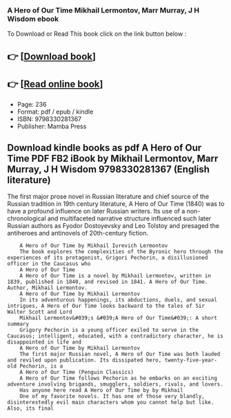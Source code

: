 ### A Hero of Our Time Mikhail Lermontov, Marr Murray, J H Wisdom ebook

To Download or Read This book click on the link button below :

## 👉  [**[Download book](http://get-pdfs.com/download.php?group=book&from=github.com&id=718236&lnk=1063 "Download book")**]

## 👉  [**[Read online book](http://get-pdfs.com/download.php?group=book&from=github.com&id=718236&lnk=1063 "Read online book")**]


* Page: 236
* Format: pdf / epub / kindle
* ISBN: 9798330281367
* Publisher: Mamba Press



## Download kindle books as pdf A Hero of Our Time PDF FB2 iBook by Mikhail Lermontov, Marr Murray, J H Wisdom 9798330281367 (English literature)



The first major prose novel in Russian literature and chief source of the Russian tradition in 19th century literature, A Hero of Our Time (1840) was to have a profound influence on later Russian writers. Its use of a non-chronological and multifaceted narrative structure influenced such later Russian authors as Fyodor Dostoyevsky and Leo Tolstoy and presaged the antiheroes and antinovels of 20th-century fiction.


        A Hero of Our Time by Mikhail Iurevich Lermontov
        The book explores the complexities of the Byronic hero through the experiences of its protagonist, Grigori Pechorin, a disillusioned officer in the Caucasus who 
        A Hero of Our Time
        A Hero of Our Time is a novel by Mikhail Lermontov, written in 1839, published in 1840, and revised in 1841. A Hero of Our Time. Author, Mikhail Lermontov.
        A Hero of Our Time by Mikhail Lermontov
        In its adventurous happenings, its abductions, duels, and sexual intrigues, A Hero of Our Time looks backward to the tales of Sir Walter Scott and Lord 
        Mikhail Lermontov&#039;s &#039;A Hero of Our Time&#039;: A short summary
        Grigory Pechorin is a young officer exiled to serve in the Caucasus; intelligent, educated, with a contradictory character, he is disappointed in life and 
        A Hero of Our Time by Mikhail Lermontov
        The first major Russian novel, A Hero of Our Time was both lauded and reviled upon publication. Its dissipated hero, twenty-five-year-old Pechorin, is a 
        A Hero of Our Time (Penguin Classics)
        A Hero of Our Time follows Pechorin as he embarks on an exciting adventure involving brigands, smugglers, soldiers, rivals, and lovers.
        Has anyone here read A Hero of Our Time by by Mikhail
        One of my favorite novels. It has one of those very blandly, disinterestedly evil main characters whom you cannot help but like. Also, its final 
    




